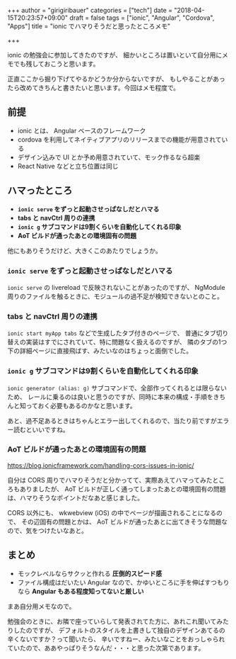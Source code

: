 +++
author = "girigiribauer"
categories = ["tech"]
date = "2018-04-15T20:23:57+09:00"
draft = false
tags = ["ionic", "Angular", "Cordova", "Apps"]
title = "ionic でハマりそうだと思ったところメモ"

+++

ionic の勉強会に参加してきたのですが、
細かいところは置いといて自分用にメモでも残しておこうと思います。

正直ここから掘り下げてやるかどうか分からないですが、
もしやることがあったら改めてきちんと書きたいと思います。今回はメモ程度で。



## 前提

* ionic とは、 Angular ベースのフレームワーク
* cordova を利用してネイティブアプリのリリースまでの機能が用意されている
* デザイン込みで UI とか予め用意されていて、モック作るなら超楽
* React Native などと立ち位置は同じ



## ハマったところ

* **`ionic serve` をずっと起動させっぱなしだとハマる**
* **tabs と navCtrl 周りの連携**
* **`ionic g` サブコマンドは9割くらいを自動化してくれる印象**
* **AoT ビルドが通ったあとの環境固有の問題**

他にもありそうだけど、大きくこのあたりでしょうか。

### `ionic serve` をずっと起動させっぱなしだとハマる

`ionic serve` の livereload で反映されないことがあったのですが、
NgModule 周りのファイルを触るときに、モジュールの過不足が検知できないとのこと。

### **tabs と navCtrl 周りの連携**

`ionic start myApp tabs` などで生成したタブ付きのページで、
普通にタブ切り替えの実装はすでにされていて、特に問題なく扱えるのですが、
隣のタブの1つ下の詳細ページに直接飛ばす、みたいなのはちょっと面倒でした。

### `ionic g` サブコマンドは9割くらいを自動化してくれる印象

`ionic generator (alias: g)` サブコマンドで、全部作ってくれるとは限らないため、
レールに乗るのは良いと思うのですが、同時に本来の構成・手順をきちんと知っておく必要もあるのかなと思います。

あと、過不足あるときはちゃんとエラー出してくれるので、当たり前ですがエラー読むといいですね。

### AoT ビルドが通ったあとの環境固有の問題

<https://blog.ionicframework.com/handling-cors-issues-in-ionic/>

自分は CORS 周りでハマりそうだと分かってて、実際あえてハマってみたところもありましたが、
AoT ビルドが正しく通ってしまったあとの環境固有の問題は、ハマりそうなポイントだなあと感じました。

CORS 以外にも、 wkwebview (iOS) の中でページが描画されることになるので、
その辺固有の問題とかは、 AoT ビルドが通ったあとに出てきそうな問題なので、気をつけたいなあと。



## まとめ

* モックレベルならサクッと作れる **圧倒的スピード感**
* ファイル構成はだいたい Angular なので、かゆいところに手を伸ばすつもりなら **Angular もある程度知ってないと厳しい**

まあ自分用メモなので。

勉強会のときに、お隣で座っていらして発表されてた方に、あれこれ聞いてみたりしたのですが、
デフォルトのスタイルを上書きして独自のデザインあてるの辛くないですか？って聞いたら、
辛いですねー、みたいなことをおっしゃられていたので、ああやっぱりそうなんだ・・・と思った次第であります。
